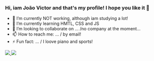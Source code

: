 ### Hi, iam João Victor and that's my profile! I hope you like it 👋

- 🔭 I’m currently NOT working, although iam studying a lot! 
- 🌱 I’m currently learning HMTL, CSS and JS
- 👯 I’m looking to collaborate on ... /no company at the moment...
- 📫 How to reach me: ... / by email!
- ⚡ Fun fact: ... / I loove piano and sports!

<div>
  <a href="mailto:jvsdf@outlook.com"> <img src = "https://img.shields.io/badge/Gmail-D14836?style=for-the-badge&logo=gmail&logoColor=white" target="_blank"> </a>
  <a href="https://www.instagram.com/jvsfarias"> <img src = "https://img.shields.io/badge/Instagram-E4405F?style=for-the-badge&logo=instagram&logoColor=white" target="_blank"> </a> 
</div>

<div style="display: inline-block"></div>
